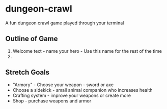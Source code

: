 # dungeon-crawl
A fun dungeon crawl game played through your terminal

## Outline of Game
1. Welcome text - name your hero - Use this name for the rest of the time
2. 


## Stretch Goals
* "Armory" - Choose your weapon - sword or axe
* Choose a sidekick - small animal companion who increases health
* Crafting system - improve your weapons or create more
* Shop - purchase weapons and armor 
